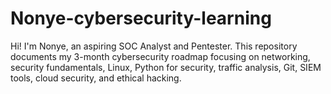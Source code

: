 # Nonye-cybersecurity-learning
Hi! I'm Nonye, an aspiring SOC Analyst and Pentester. This repository documents my 3-month cybersecurity roadmap focusing on networking, security fundamentals, Linux, Python for security, traffic analysis, Git, SIEM tools, cloud security, and ethical hacking.
